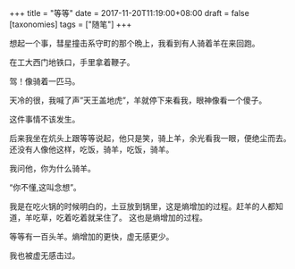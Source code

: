 +++
title = "等等"
date = 2017-11-20T11:19:00+08:00
draft = false
[taxonomies]
tags = ["随笔"]
+++

想起一个事，彗星撞击系守町的那个晩上，我看到有人骑着羊在来回跑。

在工大西门地铁口，手里拿着鞭子。

驾！像骑着一匹马。

天冷的很，我喊了声”天王盖地虎”，羊就停下来看我，眼神像看一个傻子。

这件事情不该发生。

后来我坐在炕头上跟等等说起，他只是笑，骑上羊，余光看我一眼，便绝尘而去。还没有人像他这样，吃饭，骑羊，吃饭，骑羊。

我问他，你为什么骑羊。

“你不懂,这叫念想”。

我是在吃火锅的时候明白的，土豆放到锅里，这是熵增加的过程。赶羊的人都知道，羊吃草，吃着吃着就呆住了。 这也是熵增加的过程。

等等有一百头羊。熵增加的更快，虚无感更少。

我也被虚无感击过。